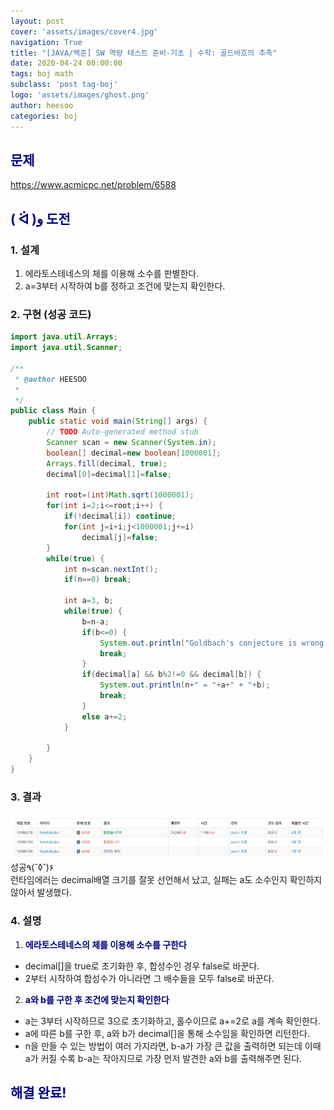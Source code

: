 ```yaml
---
layout: post
cover: 'assets/images/cover4.jpg'
navigation: True
title: "[JAVA/백준] SW 역량 테스트 준비-기초 | 수학: 골드바흐의 추측"
date: 2020-04-24 00:00:00
tags: boj math
subclass: 'post tag-boj'
logo: 'assets/images/ghost.png'
author: heesoo
categories: boj
---
```

## <span style="color:navy">문제</span>
<https://www.acmicpc.net/problem/6588>

## <span style="color:navy">( ᐛ )و 도전</span>

### 1. 설계
1. 에라토스테네스의 체를 이용해 소수를 판별한다.
2. a=3부터 시작하여 b를 정하고 조건에 맞는지 확인한다.

### 2. 구현 (성공 코드)
```java
import java.util.Arrays;
import java.util.Scanner;

/**
 * @author HEESOO
 *
 */
public class Main {
	public static void main(String[] args) {
		// TODO Auto-generated method stub
		Scanner scan = new Scanner(System.in);
		boolean[] decimal=new boolean[1000001];
		Arrays.fill(decimal, true);
		decimal[0]=decimal[1]=false;
		
		int root=(int)Math.sqrt(1000001);
		for(int i=2;i<=root;i++) {
			if(!decimal[i]) continue;
			for(int j=i+i;j<1000001;j+=i)
				decimal[j]=false;
		}
		while(true) {
			int n=scan.nextInt();
			if(n==0) break;
			
			int a=3, b;
			while(true) {
				b=n-a;
				if(b<=0) {
					System.out.println("Goldbach's conjecture is wrong.");
					break;
				}
				if(decimal[a] && b%2!=0 && decimal[b]) {
					System.out.println(n+" = "+a+" + "+b);
					break;
				}
				else a+=2;
			}
			
		}
	}
}

 ```

### 3. 결과
![실행결과](./assets/images/200424_4.PNG)
성공٩(˘◊˘)۶  
런타임에러는 decimal배열 크기를 잘못 선언해서 났고, 실패는 a도 소수인지 확인하지 않아서 발생했다.

### 4. 설명
1. **<span style="color:navy">에라토스테네스의 체를 이용해 소수를 구한다</span>**
- decimal[]을 true로 초기화한 후, 합성수인 경우 false로 바꾼다.
- 2부터 시작하여 합성수가 아니라면 그 배수들을 모두 false로 바꾼다.

2. **<span style="color:navy">a와 b를 구한 후 조건에 맞는지 확인한다</span>**
- a는 3부터 시작하므로 3으로 초기화하고, 홀수이므로 a+=2로 a를 계속 확인한다.
- a에 따른 b를 구한 후, a와 b가 decimal[]을 통해 소수임을 확인하면 리턴한다.
- n을 만들 수 있는 방법이 여러 가지라면, b-a가 가장 큰 값을 출력하면 되는데 이때 a가 커질 수록 b-a는 작아지므로 가장 먼저 발견한 a와 b를 출력해주면 된다.

## <span style="color:navy">해결 완료!</span>

